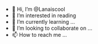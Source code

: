 - 👋 Hi, I’m @Lanaiscool
- 👀 I’m interested in reading 
- 🌱 I’m currently learning ...
- 💞️ I’m looking to collaborate on ...
- 📫 How to reach me ...

<!---
Lanaiscool/Lanaiscool is a ✨ special ✨ repository because its `README.md` (this file) appears on your GitHub profile.
You can click the Preview link to take a look at your changes.
--->
